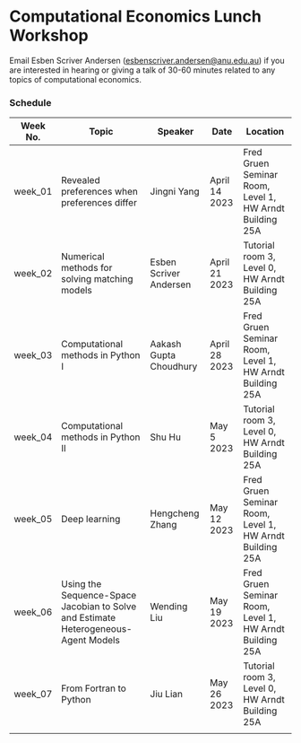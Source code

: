 # Computational Economics Lunch Workshop

Email Esben Scriver Andersen ([esbenscriver.andersen@anu.edu.au](mailto:esbenscriver.andersen@anu.edu.au)) if you are interested in hearing or giving a talk of 30-60 minutes related to any topics of computational economics.

### Schedule

| Week No. | Topic                                                       | Speaker                                                     | Date              | Location                                                   |
| -------- | ------------------------------------------------------------ | ------------------------------------------------------------ | ----------------- | ------------------------------------------------------- |
| week_01  | Revealed preferences when preferences differ | Jingni Yang | April 14 2023 | Fred Gruen Seminar Room, Level 1, HW Arndt Building 25A |
| week_02  | Numerical methods for solving matching models | Esben Scriver Andersen | April 21 2023 | Tutorial room 3, Level 0, HW Arndt Building 25A |
| week_03 | Computational methods in Python I | Aakash Gupta Choudhury | April 28 2023 | Fred Gruen Seminar Room, Level 1, HW Arndt Building 25A |
| week_04 | Computational methods in Python II | Shu Hu | May 5 2023 | Tutorial room 3, Level 0, HW Arndt Building 25A |
| week_05 | Deep learning | Hengcheng Zhang | May 12 2023 | Fred Gruen Seminar Room, Level 1, HW Arndt Building 25A |
| week_06 | Using the Sequence-Space Jacobian to Solve and Estimate Heterogeneous-Agent Models | Wending Liu | May 19 2023 | Fred Gruen Seminar Room, Level 1, HW Arndt Building 25A |
| week_07 | From Fortran to Python | Jiu Lian | May 26 2023 | Tutorial room 3, Level 0, HW Arndt Building 25A |
|  | | | |  |
